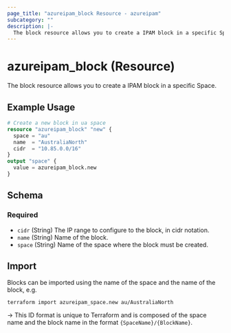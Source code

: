 ```yaml
---
page_title: "azureipam_block Resource - azureipam"
subcategory: ""
description: |-
  The block resource allows you to create a IPAM block in a specific Space.
---
```


# azureipam_block (Resource)

The block resource allows you to create a IPAM block in a specific Space.

## Example Usage

```terraform
# Create a new block in ua space
resource "azureipam_block" "new" {
  space = "au"
  name  = "AustraliaNorth"
  cidr  = "10.85.0.0/16"
}
output "space" {
  value = azureipam_block.new
}
```

<!-- schema generated by tfplugindocs -->
## Schema

### Required

- `cidr` (String) The IP range to configure to the block, in cidr notation.
- `name` (String) Name of the block.
- `space` (String) Name of the space where the block must be created.

## Import

Blocks can be imported using the name of the space and the name of the block, e.g.

```shell
terraform import azureipam_space.new au/AustraliaNorth
```

-> This ID format is unique to Terraform and is composed of the space name and the block name in the format `{SpaceName}/{BlockName}`.